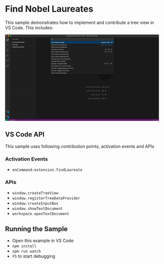 # Find Nobel Laureates

This sample demonstrates how to implement and contribute a tree view in VS Code. This includes:

![Find laureate](./resources/example.gif)

## VS Code API

This sample uses following contribution points, activation events and APIs


### Activation Events

-  `onCommand:extension.findLaureate`


### APIs

-   `window.createTreeView`
-   `window.registerTreeDataProvider`
-   `window.createInputBox`
-   `window.showTextDocument`
-   `workspace.openTextDocument`


## Running the Sample

-   Open this example in VS Code
-   `npm install`
-   `npm run watch`
-   `F5` to start debugging

